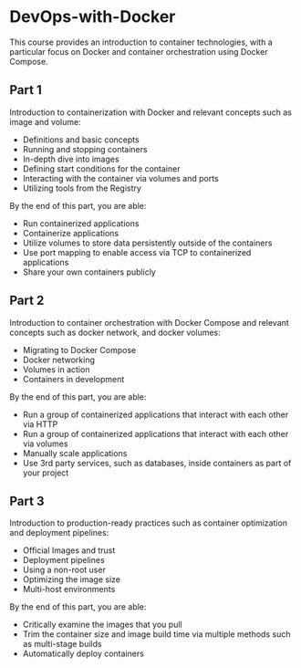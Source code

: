 # DevOps-with-Docker

This course provides an introduction to container technologies, with a particular focus on Docker and container orchestration using Docker Compose.

## Part 1

Introduction to containerization with Docker and relevant concepts such as image and volume:

- Definitions and basic concepts
- Running and stopping containers
- In-depth dive into images
- Defining start conditions for the container
- Interacting with the container via volumes and ports
- Utilizing tools from the Registry

By the end of this part, you are able:

- Run containerized applications
- Containerize applications
- Utilize volumes to store data persistently outside of the containers
- Use port mapping to enable access via TCP to containerized applications
- Share your own containers publicly
  
## Part 2

Introduction to container orchestration with Docker Compose and relevant concepts such as docker network, and docker volumes:

- Migrating to Docker Compose
- Docker networking
- Volumes in action
- Containers in development

By the end of this part, you are able:

- Run a group of containerized applications that interact with each other via HTTP
- Run a group of containerized applications that interact with each other via volumes
- Manually scale applications
- Use 3rd party services, such as databases, inside containers as part of your project

## Part 3

Introduction to production-ready practices such as container optimization and deployment pipelines:

- Official Images and trust
- Deployment pipelines
- Using a non-root user
- Optimizing the image size
- Multi-host environments

By the end of this part, you are able:

- Critically examine the images that you pull
- Trim the container size and image build time via multiple methods such as multi-stage builds
- Automatically deploy containers






